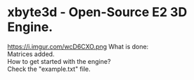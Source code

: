 # xbyte3d - Open-Source E2 3D Engine.
https://i.imgur.com/wcD6CXO.png
What is done:\
Matrices added.\
How to get started with the engine?\
Check the "example.txt" file.
